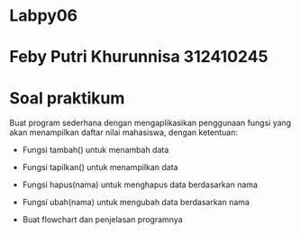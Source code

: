 # Labpy06
# Feby Putri Khurunnisa 312410245
# Soal praktikum
Buat program sederhana dengan mengaplikasikan penggunaan fungsi yang akan menampilkan daftar nilai mahasiswa, dengan ketentuan:

* Fungsi tambah() untuk menambah data

* Fungsi tapilkan() untuk menampilkan data

* Fungsi hapus(nama) untuk menghapus data berdasarkan nama

* Fungsi ubah(nama) untuk mengubah data berdasarkan nama

* Buat flowchart dan penjelasan programnya

